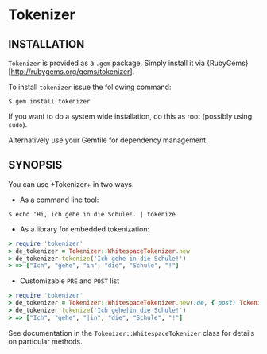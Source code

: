 # Tokenizer

## INSTALLATION
`Tokenizer` is provided as a `.gem` package. Simply install it via
{RubyGems}[http://rubygems.org/gems/tokenizer].

To install `tokenizer` issue the following command:

``` shell
$ gem install tokenizer
```

If you want to do a system wide installation, do this as root
(possibly using `sudo`).

Alternatively use your Gemfile for dependency management.

## SYNOPSIS

You can use +Tokenizer+ in two ways.
* As a command line tool:

``` shell
$ echo 'Hi, ich gehe in die Schule!. | tokenize
```

* As a library for embedded tokenization:

``` ruby
> require 'tokenizer'
> de_tokenizer = Tokenizer::WhitespaceTokenizer.new
> de_tokenizer.tokenize('Ich gehe in die Schule!')
> => ["Ich", "gehe", "in", "die", "Schule", "!"]
```

* Customizable `PRE` and `POST` list

``` ruby
> require 'tokenizer'
> de_tokenizer = Tokenizer::WhitespaceTokenizer.new(:de, { post: Tokenizer::Tokenizer::POST + ['|'] })
> de_tokenizer.tokenize('Ich gehe|in die Schule!')
> => ["Ich", "gehe", "|in", "die", "Schule", "!"]
```

See documentation in the `Tokenizer::WhitespaceTokenizer` class for details
on particular methods.

